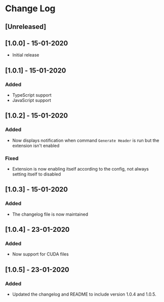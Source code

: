 # Change Log

## [Unreleased]

## [1.0.0] - 15-01-2020

- Initial release

## [1.0.1] - 15-01-2020

### Added
- TypeScript support
- JavaScript support

## [1.0.2] - 15-01-2020

### Added
- Now displays notification when command `Generate Header` is run but the extension isn't enabled

### Fixed
- Extension is now enabling itself according to the config, not always setting itself to disabled

## [1.0.3] - 15-01-2020

### Added
- The changelog file is now maintained

## [1.0.4] - 23-01-2020

### Added
- Now support for CUDA files

## [1.0.5] - 23-01-2020

### Added
- Updated the changelog and README to include version 1.0.4 and 1.0.5.
